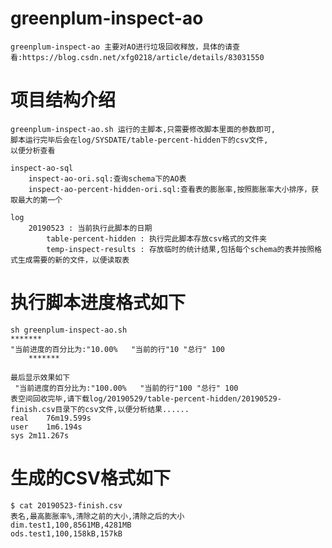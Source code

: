 # greenplum-inspect-ao
	greenplum-inspect-ao 主要对AO进行垃圾回收释放，具体的请查看:https://blog.csdn.net/xfg0218/article/details/83031550

# 项目结构介绍
	greenplum-inspect-ao.sh 运行的主脚本,只需要修改脚本里面的参数即可,
	脚本运行完毕后会在log/SYSDATE/table-percent-hidden下的csv文件,
	以便分析查看
	
	inspect-ao-sql
		inspect-ao-ori.sql:查询schema下的AO表
		inspect-ao-percent-hidden-ori.sql:查看表的膨胀率,按照膨胀率大小排序，获取最大的第一个
	
	log
		20190523 : 当前执行此脚本的日期
			table-percent-hidden : 执行完此脚本存放csv格式的文件夹
			temp-inspect-results : 存放临时的统计结果,包括每个schema的表并按照格式生成需要的新的文件，以便读取表
# 执行脚本进度格式如下
	sh greenplum-inspect-ao.sh
	*******
	"当前进度的百分比为:"10.00%   "当前的行"10 "总行" 100
        *******

	最后显示效果如下
	 "当前进度的百分比为:"100.00%   "当前的行"100 "总行" 100
	表空间回收完毕,请下载log/20190529/table-percent-hidden/20190529-finish.csv目录下的csv文件,以便分析结果......
	real	76m19.599s
	user	1m6.194s
	sys	2m11.267s

# 生成的CSV格式如下
	$ cat 20190523-finish.csv 
	表名,最高膨胀率%,清除之前的大小,清除之后的大小
	dim.test1,100,8561MB,4281MB
	ods.test1,100,158kB,157kB





